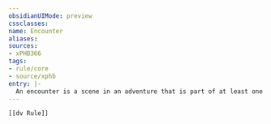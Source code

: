 ```yaml
---
obsidianUIMode: preview
cssclasses:
name: Encounter
aliases:
sources:
- xPHB366
tags:
- rule/core
- source/xphb
entry: |-
  An encounter is a scene in an adventure that is part of at least one of the game's three pillars: social interaction, exploration, or combat.
---
```


```meta-bind-embed
[[dv Rule]]
```